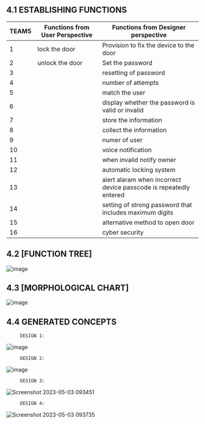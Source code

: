  ##  4.1 ESTABLISHING FUNCTIONS

TEAM5 | Functions from User Perspective | Functions from Designer perspective
-- | -- | --
1 | lock the door | Provision to fix the device to the door
2 | unlock the door | Set the password
3 |   | resetting of password
4 |   | number of attempts
5 |   | match the user
6 |   | display whether the password is valid or invalid
7 |   | store the information
8 |   | collect the information
9 |   | numer of user
10 |   | voice notification
11 |   | when invalid notify owner
12 |   | automatic locking system
13 |   | alert alaram when incorrect device passcode is repeatedly entered
14 |   | setting of strong password that includes maximum digits
15 |   | alternative method to open door
16 |   | cyber security

##   4.2 [FUNCTION TREE]
![image](https://user-images.githubusercontent.com/130679455/236607582-133398f8-f9b6-4471-a2cb-4f1157abaa7f.png)



##   4.3 [MORPHOLOGICAL CHART]
![image](https://user-images.githubusercontent.com/130679455/235821295-4e649f5c-9034-4612-a5bf-9d789c31ed4a.png)




##   4.4 GENERATED CONCEPTS

         DESIGN 1:
![image](https://user-images.githubusercontent.com/130679455/235825169-64aaae58-99fd-4b11-b846-6ada7ede36ce.png)


         DESIGN 2:
![image](https://user-images.githubusercontent.com/130679455/235825265-66049664-587f-462c-9fa9-1a1f85e2d028.png)


         DESIGN 3:
![Screenshot 2023-05-03 093451](https://user-images.githubusercontent.com/130679455/235830979-fff81af4-e72f-4a7d-ae6e-1da84f400491.png)



         DESIGN 4:
![Screenshot 2023-05-03 093735](https://user-images.githubusercontent.com/130679455/235831326-81010d2f-8e07-47e3-aaa1-925472ad46e3.png)


